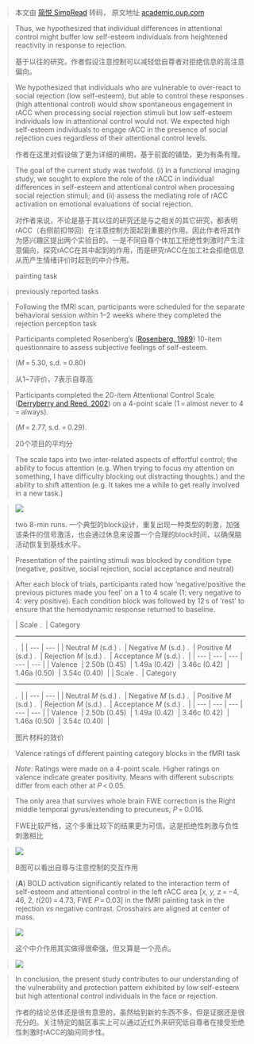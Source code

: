 > 本文由 [简悦 SimpRead](http://ksria.com/simpread/) 转码， 原文地址 [academic.oup.com](https://academic.oup.com/scan/article/7/3/322/1663592)

> Thus, we hypothesized that individual differences in attentional control might buffer low self-esteem individuals from heightened reactivity in response to rejection.
> 
> 基于以往的研究，作者假设注意控制可以减轻低自尊者对拒绝信息的高注意偏向。

> We hypothesized that individuals who are vulnerable to over-react to social rejection (low self-esteem), but able to control these responses (high attentional control) would show spontaneous engagement in rACC when processing social rejection stimuli but low self-esteem individuals low in attentional control would not. We expected high self-esteem individuals to engage rACC in the presence of social rejection cues regardless of their attentional control levels.
> 
> 作者在这里对假设做了更为详细的阐明，基于前面的铺垫，更为有条有理。

> The goal of the current study was twofold. (i) In a functional imaging study, we sought to explore the role of the rACC in individual differences in self-esteem and attentional control when processing social rejection stimuli; and (ii) assess the mediating role of rACC activation on emotional evaluations of social rejection.
> 
> 对作者来说，不论是基于其以往的研究还是与之相关的其它研究，都表明rACC（右侧前扣带回）在注意控制方面起到重要的作用。因此作者将其作为感兴趣区提出两个实验目的。一是不同自尊个体加工拒绝性刺激时产生注意偏向，探究rACC在其中起到的作用，而是研究rACC在加工社会拒绝信息从而产生情绪评价时起到的中介作用。

> painting task

> previously reported tasks

> Following the fMRI scan, participants were scheduled for the separate behavioral session within 1–2 weeks where they completed the rejection perception task

> Participants completed Rosenberg’s ([Rosenberg, 1989](javascript:;)) 10-item questionnaire to assess subjective feelings of self-esteem.

> (_M_ = 5.30, s.d. = 0.80)
> 
> 从1~7评价，7表示自尊高

> Participants completed the 20-item Attentional Control Scale ([Derryberry and Reed, 2002](javascript:;)) on a 4-point scale (1 = almost never to 4 = always).

> (_M_ = 2.77, s.d. = 0.29).
> 
> 20个项目的平均分

> The scale taps into two inter-related aspects of effortful control; the ability to focus attention (e.g. When trying to focus my attention on something, I have difficulty blocking out distracting thoughts.) and the ability to shift attention (e.g. It takes me a while to get really involved in a new task.)

> ![](https://oup.silverchair-cdn.com/oup/backfile/Content_public/Journal/scan/7/3/10.1093_scan_nsr014/4/m_nsr014f1a.jpeg?Expires=1623426131&Signature=UIS5SkJxFTW31OlJAshOO91ZY4ReURjYXGHKWMdSdzVcFMrMEk6MRDeFGzK-qeTzE56ZRmL4anklXGWKHPUtCZb33ujoicd2cEw7WdN2R6iXBJfGowNmirscslfH-GCuioBoAGTzIYuJkEKnxx7fFSVjQda79DR2Mgs5nUdDcZqKsKPLmOGNEpyJSjvBASV3QH6lkp7iO4Evp3de4-eNRzaeOBZP6a6fWgEZ~Ed~iLUIXDMJbKpvjfowrhSgpC9-ejq1xG2HgZIZ8DmuIjGNv6YXJPcfGDJrvwLjXncSHBnIMadp40vC8G8NMO8g3xk-sbrrqHyLrvcbg92zQvY1Qw__&Key-Pair-Id=APKAIE5G5CRDK6RD3PGA)
> 
> two 8-min runs. 一个典型的block设计，重复出现一种类型的刺激，加强该条件的信号激活，也会通过休息来设置一个合理的block时间，以确保脑活动恢复到基线水平。

> Presentation of the painting stimuli was blocked by condition type (negative, positive, social rejection, social acceptance and neutral)

> After each block of trials, participants rated how ‘negative/positive the previous pictures made you feel’ on a 1 to 4 scale (1: very negative to 4: very positive). Each condition block was followed by 12 s of ‘rest’ to ensure that the hemodynamic response returned to baseline.

> | Scale .  | Category
> 
> * * *
> 
> .  |
> | --- | --- |
> | Neutral _M_ (s.d.) .  | Negative _M_ (s.d.) .  | Positive _M_ (s.d.) .  | Rejection _M_ (s.d.) .  | Acceptance _M_ (s.d.) .  |
> | --- | --- | --- | --- | --- |
> | Valence  | 2.50b (0.45)  | 1.49a (0.42)  | 3.46c (0.42)  | 1.46a (0.50)  | 3.54c (0.40)  |
> | Scale .  | Category
> 
> * * *
> 
> .  |
> | --- | --- |
> | Neutral _M_ (s.d.) .  | Negative _M_ (s.d.) .  | Positive _M_ (s.d.) .  | Rejection _M_ (s.d.) .  | Acceptance _M_ (s.d.) .  |
> | --- | --- | --- | --- | --- |
> | Valence  | 2.50b (0.45)  | 1.49a (0.42)  | 3.46c (0.42)  | 1.46a (0.50)  | 3.54c (0.40)  |
> 
> 图片材料的效价

> Valence ratings of different painting category blocks in the fMRI task

> _Note_: Ratings were made on a 4-point scale. Higher ratings on valence indicate greater positivity. Means with different subscripts differ from each other at _P_ < 0.05.

> The only area that survives whole brain FWE correction is the Right middle temporal gyrus/extending to precuneus, _P_ = 0.016.
> 
> FWE比较严格，这个多重比较下的结果更为可信。这是拒绝性刺激与负性刺激相比

> ![](https://oup.silverchair-cdn.com/oup/backfile/Content_public/Journal/scan/7/3/10.1093_scan_nsr014/4/m_nsr014f2.jpeg?Expires=1623426131&Signature=t1lXP-EPaIxYB7-ZuVysh1VtqHJAk6wXTQ1iKW1l7CDMGWNrCKWt2SVcwaPZOfG0ZHmmZ3jDwRWXXjppoAI4dCkNZZCtUaEOadBxXbhI3BnrQXlLtCYBfbEnzUfDVfMyWoXPmtWdnfz-SMtWm9YeDNW6P9a--QEMVGnRahqRg57L6-wnloQw6slHkNj3r6K6D1RAuT6L8GFT4dJteJrMK25zYg3TKBEMCu0rbyJen0zU84SLcnZf6yktOHcTEGlKFTJQFjUpOT8dU6gZjQmMSY8KlEssu6EBTIoiyB25bK0djULrJmB1wI0Chyi1log7ObNzTb~7RbDvdJvx2XKJtg__&Key-Pair-Id=APKAIE5G5CRDK6RD3PGA)
> 
> B图可以看出自尊与注意控制的交互作用

> (**A**) BOLD activation significantly related to the interaction term of self-esteem and attentional control in the left rACC area [_x, y, z_ = −4, 46, 2, _t_(20) = 4.73, FWE _P_ = 0.03] in the fMRI painting task in the rejection _vs_ negative contrast. Crosshairs are aligned at center of mass.

> ![](https://oup.silverchair-cdn.com/oup/backfile/Content_public/Journal/scan/7/3/10.1093_scan_nsr014/4/m_nsr014f3.jpeg?Expires=1623426131&Signature=rDwifjJ8msNerd83yzAyLRZKL6IVDIHSI7DWi5Bs4q8N8QuvrKWwvI6OyDCiL9jeUHV7vCIRR3ESfA3lCM8rRPP0IVxTEOQYFXJpo~K~o3xKD-GAEpZzv0afSvC~dwDKESAO0ha0SEXbe4tFgAu3HdkvwNWwilCVpu6ZuTn5cItIbziHpfCs8vGHZWWMEoBuW~cdN5Q2Mlo4NX9ImiTAOqsoqVDIL4DCZGRfLBdvH2-VTzy1oLWt4iDmglCsrmJRBbkBiNsQDOOx1p1yehpNuHC44A0S-6ozVEiCmIW4TE~9VzeBLmoyus~WgsqVS4QrqnKlMfOzalPtATz7NjqAUA__&Key-Pair-Id=APKAIE5G5CRDK6RD3PGA)
> 
> 这个中介作用其实做得很牵强，但又算是一个亮点。

> ![](https://oup.silverchair-cdn.com/oup/backfile/Content_public/Journal/scan/7/3/10.1093_scan_nsr014/4/m_nsr014f4.jpeg?Expires=1623426131&Signature=kBgaV87wvDxSLuvkqtSVVKRUNcfxBvYeZgY7N0zjSXjW0tH6jFwk2AwjoWoIXKEut~Fdvj3qXpZC3PJl77oPpMa2jlYh9KvBSLER1CE8fEeo1n5n7kRj8D7UkFMpxKFrM9qDpQ6khgCeoTIjQ85qrG2~y60aLGVa4tebEK8NZXAVpAHIKRQJdTeispqrkG0JJ~qoiiLOXZORqAE9zN6DZaUf5Nkn3WLFhMZyN28PRLGxMFA90WxCwZ96XjDUuYuBgwuIlb0cD~2j8dcVmaLaP6MzRnApLa9dl~yXAwQE6ZN7vwzJb8Q92RsGRx5etjCOMqV3qh2IFzYWoyzGKReiog__&Key-Pair-Id=APKAIE5G5CRDK6RD3PGA)

> In conclusion, the present study contributes to our understanding of the vulnerability and protection pattern exhibited by low self-esteem but high attentional control individuals in the face or rejection.
> 
> 作者的结论总体还是很有意思的，虽然给到新的东西不多，但是证据还是很充分的。关注特定的脑区事实上可以通过近红外来研究低自尊者在接受拒绝性刺激时rACC的脑间同步性。